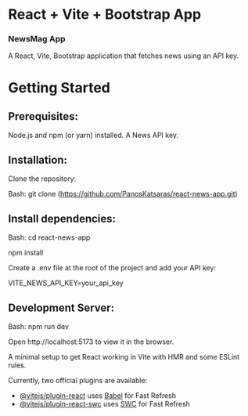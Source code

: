 # React + Vite + Bootstrap App

### NewsMag App

A React, Vite, Bootstrap application that fetches news using an API key.

# Getting Started

## Prerequisites:

Node.js and npm (or yarn) installed.
A News API key.

## Installation:

Clone the repository:

Bash:
git clone (https://github.com/PanosKatsaras/react-news-app.git)

## Install dependencies:

Bash:
cd react-news-app

npm install

Create a .env file at the root of the project and add your API key:

VITE_NEWS_API_KEY=your_api_key

## Development Server:

Bash:
npm run dev

Open http://localhost:5173 to view it in the browser.

A minimal setup to get React working in Vite with HMR and some ESLint rules.

Currently, two official plugins are available:

- [@vitejs/plugin-react](https://github.com/vitejs/vite-plugin-react/blob/main/packages/plugin-react/README.md) uses [Babel](https://babeljs.io/) for Fast Refresh
- [@vitejs/plugin-react-swc](https://github.com/vitejs/vite-plugin-react-swc) uses [SWC](https://swc.rs/) for Fast Refresh
